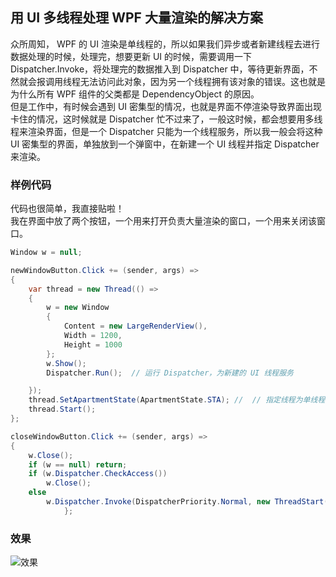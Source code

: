 ## 用 UI 多线程处理 WPF 大量渲染的解决方案
众所周知， WPF 的 UI 渲染是单线程的，所以如果我们异步或者新建线程去进行数据处理的时候，处理完，想要更新 UI 的时候，需要调用一下 Dispatcher.Invoke，将处理完的数据推入到  Dispatcher 中，等待更新界面，不然就会报调用线程无法访问此对象，因为另一个线程拥有该对象的错误。这也就是为什么所有 WPF 组件的父类都是 DependencyObject 的原因。  
但是工作中，有时候会遇到 UI 密集型的情况，也就是界面不停渲染导致界面出现卡住的情况，这时候就是 Dispatcher 忙不过来了，一般这时候，都会想要用多线程来渲染界面，但是一个 Dispatcher 只能为一个线程服务，所以我一般会将这种 UI 密集型的界面，单独放到一个弹窗中，在新建一个 UI 线程并指定 Dispatcher 来渲染。  
### 样例代码
代码也很简单，我直接贴啦！  
我在界面中放了两个按钮，一个用来打开负责大量渲染的窗口，一个用来关闭该窗口。
``` c#
Window w = null;

newWindowButton.Click += (sender, args) =>
{
    var thread = new Thread(() =>
    {
        w = new Window
        {
            Content = new LargeRenderView(),
            Width = 1200,
            Height = 1000
        };
        w.Show();
        Dispatcher.Run();  // 运行 Dispatcher，为新建的 UI 线程服务

    });
    thread.SetApartmentState(ApartmentState.STA); //  // 指定线程为单线程模式
    thread.Start();
};

closeWindowButton.Click += (sender, args) =>
{
    w.Close();
    if (w == null) return;
    if (w.Dispatcher.CheckAccess())
        w.Close();
    else
        w.Dispatcher.Invoke(DispatcherPriority.Normal, new ThreadStart(w.Close));
            };

```
### 效果
![效果](https://s4.ax1x.com/2022/03/04/ban4fK.gif)